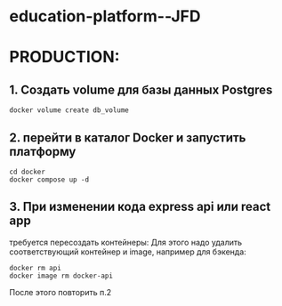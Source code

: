# education-platform--JFD

# PRODUCTION:

## 1. Создать volume для базы данных Postgres

    docker volume create db_volume

## 2. перейти в каталог Docker и запустить платформу    

    cd docker
    docker compose up -d

## 3. При изменении кода express api или react app

требуется пересоздать контейнеры: Для этого надо удалить соответствующий контейнер и image, например для бэкенда:

    docker rm api
    docker image rm docker-api

После этого повторить п.2
